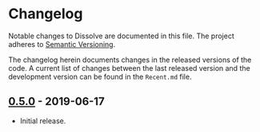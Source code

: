 # Changelog

Notable changes to Dissolve are documented in this file. The project adheres
to [Semantic Versioning](https://semver.org/spec/v2.0.0.html).

The changelog herein documents changes in the released versions of the code. A
current list of changes between the last released version and the development
version can be found in the `Recent.md` file.

## [0.5.0](https://github.com/trisyoungs/dissolve/releases/tag/v0.5.0) - 2019-06-17
- Initial release.

